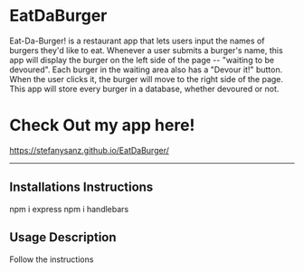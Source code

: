 # EatDaBurger
  
  Eat-Da-Burger! is a restaurant app that lets users input the names of burgers they'd like to eat. Whenever a user submits a burger's name, this app will display the burger on the left side of the page -- "waiting to be devoured".
  Each burger in the waiting area also has a "Devour it!" button. 
  When the user clicks it, the burger will move to the right side of the page.
  This app will store every burger in a database, whether devoured or not.
  
  # Check Out my app here!
  https://stefanysanz.github.io/EatDaBurger/

  ***
 
  ## Installations Instructions
  npm i express
  npm i handlebars
  
  ## Usage Description
  Follow the instructions

